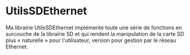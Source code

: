 UtilsSDEthernet
===============

Ma librairie UtilsSDEthernet implémente toute une série de fonctions en surcouche de la librairie SD et qui rendent la manipulation de la carte SD plus « naturelle » pour l'utilisateur, version pour gestion par le réseau Ethernet.